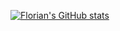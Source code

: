 [![Florian's GitHub stats](https://gitgithub-readme-stats-six-delta-91.vercel.app/api?username=fgolemo&theme=synthwave)](https://github.com/fgolemo/github-readme-stats)

<!--
**fgolemo/fgolemo** is a ✨ _special_ ✨ repository because its `README.md` (this file) appears on your GitHub profile.

Here are some ideas to get you started:

- 🔭 I’m currently working on ...
- 🌱 I’m currently learning ...
- 👯 I’m looking to collaborate on ...
- 🤔 I’m looking for help with ...
- 💬 Ask me about ...
- 📫 How to reach me: ...
- 😄 Pronouns: ...
- ⚡ Fun fact: ...
-->
